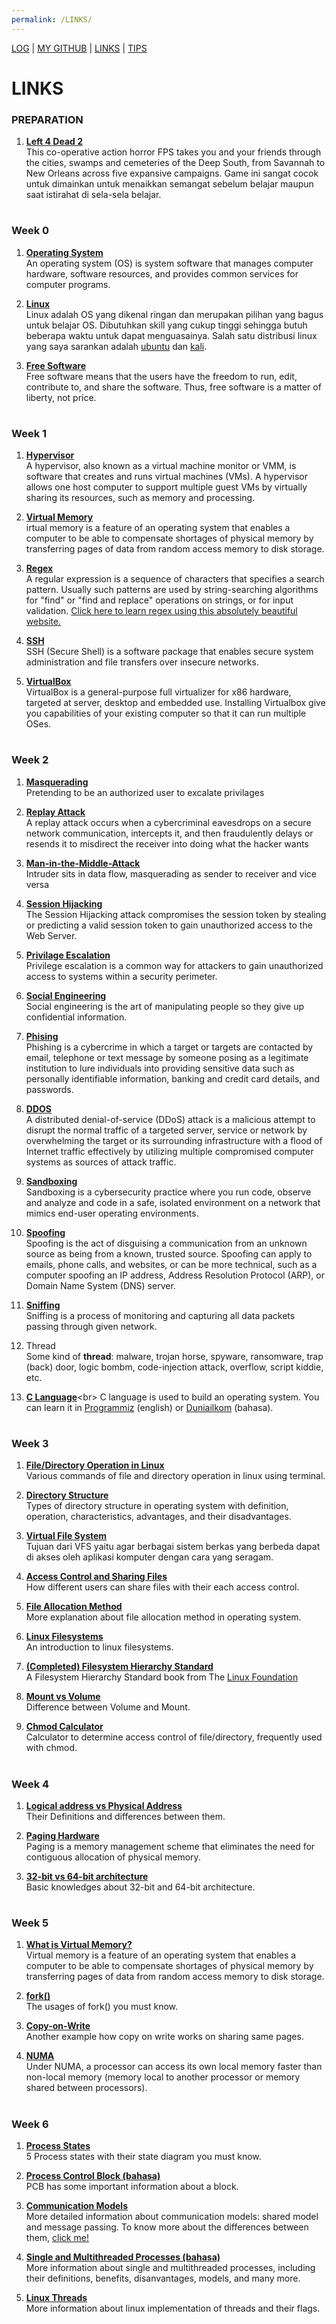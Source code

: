 ```yaml
---
permalink: /LINKS/
---
```


[LOG](TXT/mylog.txt) | [MY GITHUB](https://github.com/dhekmass12) | [LINKS](https://github.com/dhekmass12/os212/blob/master/links.md) | [TIPS](https://github.com/dhekmass12/os212/blob/master/tips.md)


# LINKS

### PREPARATION<br>

1. [**Left 4 Dead 2**](https://store.steampowered.com/app/550/Left_4_Dead_2/)<br>
This co-operative action horror FPS takes you and your friends through the cities, swamps and cemeteries of the Deep South, from Savannah to New Orleans across five expansive campaigns. Game ini sangat cocok untuk dimainkan untuk menaikkan semangat sebelum belajar maupun saat istirahat di sela-sela belajar.

#

### Week 0<br>

1. [**Operating System**](https://en.wikipedia.org/wiki/Operating_system)<br>
An operating system (OS) is system software that manages computer hardware, software resources, and provides common services for computer programs. 

2. [**Linux**](https://www.linux.org/)<br>
Linux adalah OS yang dikenal ringan dan merupakan pilihan yang bagus untuk belajar OS. Dibutuhkan skill yang cukup tinggi sehingga butuh beberapa waktu untuk dapat menguasainya. Salah satu distribusi linux yang saya sarankan adalah [ubuntu](https://ubuntu.com/) dan [kali](https://www.kali.org/).

3. [**Free Software**](https://www.fsf.org/)<br>
Free software means that the users have the freedom to run, edit, contribute to, and share the software. Thus, free software is a matter of liberty, not price.

#

### Week 1<br>

1. [**Hypervisor**](https://www.vmware.com/topics/glossary/content/hypervisor)<br>
A hypervisor, also known as a virtual machine monitor or VMM, is software that creates and runs virtual machines (VMs). A hypervisor allows one host computer to support multiple guest VMs by virtually sharing its resources, such as memory and processing. 

2. [**Virtual Memory**](https://techmonitor.ai/what-is/what-is-virtual-memory-4929986)<br>
irtual memory is a feature of an operating system that enables a computer to be able to compensate shortages of physical memory by transferring pages of data from random access memory to disk storage. 

3. [**Regex**](https://en.wikipedia.org/wiki/Regular_expression)<br>
A regular expression is a sequence of characters that specifies a search pattern. Usually such patterns are used by string-searching algorithms for "find" or "find and replace" operations on strings, or for input validation. [Click here to learn regex using this absolutely beautiful website.](https://regexr.com/)

4. [**SSH**](https://www.ssh.com/academy/ssh)<br>
SSH (Secure Shell) is a software package that enables secure system administration and file transfers over insecure networks.

5. [**VirtualBox**](https://www.virtualbox.org/)<br>
VirtualBox is a general-purpose full virtualizer for x86 hardware, targeted at server, desktop and embedded use. Installing Virtualbox give you capabilities of your existing computer so that it can run multiple OSes.

#

### Week 2<br>

1. [**Masquerading**](https://www.techopedia.com/definition/4020/masquerade-attack)<br>
Pretending to be an authorized user to excalate privilages

2. [**Replay Attack**](https://www.kaspersky.com/resource-center/definitions/replay-attack)<br>
A replay attack occurs when a cybercriminal eavesdrops on a secure network communication, intercepts it, and then fraudulently delays or resends it to misdirect the receiver into doing what the hacker wants

3. [**Man-in-the-Middle-Attack**](https://www.veracode.com/security/man-middle-attack)<br>
Intruder sits in data flow, masquerading as sender to receiver and vice versa

4. [**Session Hijacking**](https://owasp.org/www-community/attacks/Session_hijacking_attack)<br>
The Session Hijacking attack compromises the session token by stealing or predicting a valid session token to gain unauthorized access to the Web Server.

5. [**Privilage Escalation**](https://www.cynet.com/network-attacks/privilege-escalation/)<br>
Privilege escalation is a common way for attackers to gain unauthorized access to systems within a security perimeter.

6. [**Social Engineering**](https://www.webroot.com/us/en/resources/tips-articles/what-is-social-engineering)<br>
Social engineering is the art of manipulating people so they give up confidential information.

7. [**Phising**](https://www.phishing.org/what-is-phishing)<br>
Phishing is a cybercrime in which a target or targets are contacted by email, telephone or text message by someone posing as a legitimate institution to lure individuals into providing sensitive data such as personally identifiable information, banking and credit card details, and passwords.

8. [**DDOS**](https://www.cloudflare.com/learning/ddos/what-is-a-ddos-attack/)<br>
A distributed denial-of-service (DDoS) attack is a malicious attempt to disrupt the normal traffic of a targeted server, service or network by overwhelming the target or its surrounding infrastructure with a flood of Internet traffic effectively by utilizing multiple compromised computer systems as sources of attack traffic.

9. [**Sandboxing**](https://www.checkpoint.com/cyber-hub/threat-prevention/what-is-sandboxing/)<br>
Sandboxing is a cybersecurity practice where you run code, observe and analyze and code in a safe, isolated environment on a network that mimics end-user operating environments.

10. [**Spoofing**](https://www.forcepoint.com/cyber-edu/spoofing)<br>
Spoofing is the act of disguising a communication from an unknown source as being from a known, trusted source. Spoofing can apply to emails, phone calls, and websites, or can be more technical, such as a computer spoofing an IP address, Address Resolution Protocol (ARP), or Domain Name System (DNS) server.

11. [**Sniffing**](https://www.greycampus.com/opencampus/ethical-hacking/sniffing-and-its-types)<br>
Sniffing is a process of monitoring and capturing all data packets passing through given network.

12. Thread<br>
Some kind of <b>thread</b>: malware, trojan horse, spyware, ransomware, trap (back) door, logic bombm, code-injection attack, overflow, script kiddie, etc.

13. [**C Language**](https://en.wikipedia.org/wiki/C_(programming_language))<br>
C language is used to build an operating system. You can learn it in [Programmiz](https://www.programiz.com/c-programming) (english) or [Duniailkom](https://www.duniailkom.com/tutorial-belajar-bahasa-pemrograman-c-bagi-pemula/) (bahasa).

#

### Week 3<br>

1. [**File/Directory Operation in Linux**](https://dev.to/nadirbasalamah/file-operation-with-linux-command-31a9)<br>
Various commands of file and directory operation in linux using terminal.

2. [**Directory Structure**](https://www.geeksforgeeks.org/structures-of-directory-in-operating-system/)<br>
Types of directory structure in operating system with definition, operation, characteristics, advantages, and their disadvantages.

3. [**Virtual File System**](http://openstorage.gunadarma.ac.id/linux/docs/v06/Kuliah/SistemOperasi/BUKU/SistemOperasi-4.X-2/ch21s02.html)<br>
Tujuan dari VFS yaitu agar berbagai sistem berkas yang berbeda dapat di akses oleh aplikasi komputer dengan cara yang seragam.

4. [**Access Control and Sharing Files**](https://people.cs.rutgers.edu/~pxk/419/notes/access.html)<br>
How different users can share files with their each access control.

5. [**File Allocation Method**](https://www.includehelp.com/operating-systems/file-allocation-method.aspx)<br>
More explanation about file allocation method in operating system.

6. [**Linux Filesystems**](https://opensource.com/life/16/10/introduction-linux-filesystems)<br>
An introduction to linux filesystems.

7. [**(Completed) Filesystem Hierarchy Standard**](https://refspecs.linuxfoundation.org/FHS_3.0/fhs-3.0.pdf)<br>
A Filesystem Hierarchy Standard book from The [Linux Foundation](https://www.linuxfoundation.org/)

8. [**Mount vs Volume**](https://stackoverflow.com/questions/47150829/what-is-the-difference-between-binding-mounts-and-volumes-while-handling-persist)<br>
Difference between Volume and Mount.

9. [**Chmod Calculator**](https://chmodcommand.com/chmod-0666/)<br>
Calculator to determine access control of file/directory, frequently used with chmod.

#

### Week 4<br>

1. [**Logical address vs Physical Address**](https://www.geeksforgeeks.org/logical-and-physical-address-in-operating-system/)<br>
Their Definitions and differences between them.

2. [**Paging Hardware**](https://www.geeksforgeeks.org/paging-in-operating-system/)<br>
Paging is a memory management scheme that eliminates the need for contiguous allocation of physical memory.

3. [**32-bit vs 64-bit architecture**](https://www.hellotech.com/blog/whats-the-difference-between-32-bit-and-64-bit)<br>
Basic knowledges about 32-bit and 64-bit architecture.

#

### Week 5<br>

1. [**What is Virtual Memory?**](https://techmonitor.ai/what-is/what-is-virtual-memory-4929986)<br>
Virtual memory is a feature of an operating system that enables a computer to be able to compensate shortages of physical memory by transferring pages of data from random access memory to disk storage. 

2. [**fork()**](https://www.section.io/engineering-education/fork-in-c-programming-language/)<br>
The usages of fork() you must know.

3. [**Copy-on-Write**](https://www.geeksforgeeks.org/copy-on-write/)<br>
Another example how copy on write works on sharing same pages.

4. [**NUMA**](http://p2k.unhamzah.ac.id/IT/2-3073-2970/Non-Uniform-Memory-Access_12203_p2k-unhamzah.html)<br>
Under NUMA, a processor can access its own local memory faster than non-local memory (memory local to another processor or memory shared between processors).

#

### Week 6<br>

1. [**Process States**](https://www.javatpoint.com/os-process-states)<br>
5 Process states with their state diagram you must know.

2. [**Process Control Block (bahasa)**](https://www.nesabamedia.com/process-control-block/)<br>
PCB has some important information about a block.

3. [**Communication Models**](https://www.tutorialspoint.com/message-passing-vs-shared-memory-process-communication-models)<br>
More detailed information about communication models: shared model and message passing. To know more about the differences between them, [click me!](https://www.geeksforgeeks.org/difference-between-shared-memory-model-and-message-passing-model-in-ipc/)

4. [**Single and Multithreaded Processes (bahasa)**](https://tintakopi.wordpress.com/2011/10/24/thread-multithread/)<br>
More information about single and multithreaded processes, including their definitions, benefits, disanvantages, models,  and many more.

5. [**Linux Threads**](https://www.informit.com/articles/article.aspx?p=370047&seqNum=3)<br>
More information about linux implementation of threads and their flags.


